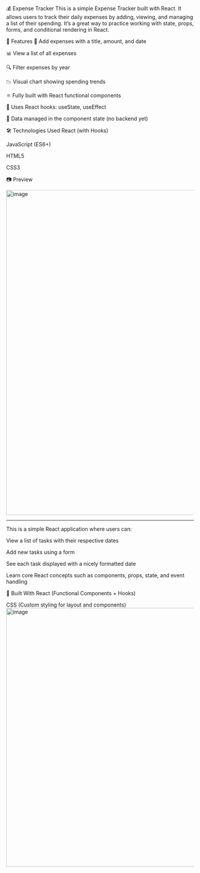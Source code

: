 💰 Expense Tracker
This is a simple Expense Tracker built with React. It allows users to track their daily expenses by adding, viewing, and managing a list of their spending. It’s a great way to practice working with state, props, forms, and conditional rendering in React.

🚀 Features
📅 Add expenses with a title, amount, and date

📊 View a list of all expenses

🔍 Filter expenses by year

📉 Visual chart showing spending trends

⚛️ Fully built with React functional components

🧠 Uses React hooks: useState, useEffect

💾 Data managed in the component state (no backend yet)

🛠️ Technologies Used
React (with Hooks)

JavaScript (ES6+)

HTML5

CSS3

📷 Preview





<img width="730" height="870" alt="image" src="https://github.com/user-attachments/assets/99fd968f-3f82-4031-ae59-a8a2c03738f9" />


**************************************************************************************************************************************
This is a simple React application where users can:

View a list of tasks with their respective dates

Add new tasks using a form

See each task displayed with a nicely formatted date

Learn core React concepts such as components, props, state, and event handling

🔧 Built With
React (Functional Components + Hooks)

CSS (Custom styling for layout and components)
<img width="854" height="693" alt="image" src="https://github.com/user-attachments/assets/af6e5094-4d7c-4c47-aadf-2fe250a48938" />
